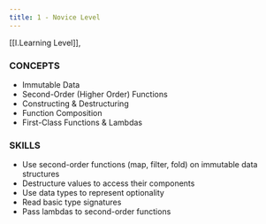```yaml
---
title: 1 - Novice Level
---
```

[[I.Learning Level]],


### CONCEPTS
* Immutable Data
* Second-Order (Higher Order) Functions
* Constructing & Destructuring
* Function Composition
* First-Class Functions & Lambdas

### SKILLS
* Use second-order functions (map, filter, fold) on immutable data structures
* Destructure values to access their components
* Use data types to represent optionality
* Read basic type signatures
* Pass lambdas to second-order functions